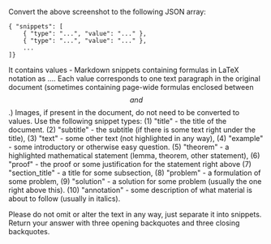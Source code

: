 Convert the above screenshot to the following JSON array: 
```
{ "snippets": [
    { "type": "...", "value": "..." },
    { "type": "...", "value": "..." },
    ...
]}
```
It contains values - Markdown snippets containing formulas in LaTeX notation as $...$.
Each value corresponds to one text paragraph in the original document (sometimes containing 
page-wide formulas enclosed between $$ and $$.) Images, if present in the document, 
do not need to be converted to values.
Use the following snippet types:
(1) "title" - the title of the document.
(2) "subtitle" - the subtitle (if there is some text right under the title), 
(3) "text" - some other text (not highlighted in any way), 
(4) "example" - some introductory or otherwise easy question. 
(5) "theorem" - a highlighted mathematical statement (lemma, theorem, other statement), 
(6) "proof" - the proof or some justification for the statement right above
(7) "section_title" - a title for some subsection, 
(8) "problem" - a formulation of some problem, 
(9) "solution" - a solution for some problem (usually the one right above this). 
(10) "annotation" - some description of what material is about to follow (usually in italics).

Please do not omit or alter the text in any way, just separate it into snippets. 
Return your answer with three opening backquotes and three closing backquotes.





